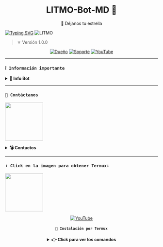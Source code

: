<h1 align="center">LITMO-Bot-MD 💨</h1>
<p align="center">🌟 Déjanos tu estrella</p>

[![Typing SVG](https://readme-typing-svg.demolab.com?font=Fira+Code&pause=1000&color=FF0000&lines=Bienvenido+al+Repositorio;LITMO+-+Bot+-+MD;Gracias+por+preferirnos;Creado+por+INVICTO-RD;💨🔥+BOOM!!!;💨🔥)](https://git.io/typing-svg)
![LITMO](https://i.ibb.co/4NWqF0m/file.jpg)

> ⚜️ Versión 1.0.0

<div align="center">
 
[![Dueño](https://img.shields.io/badge/Dueño-00802f?style=for-the-badge&logo=whatsapp&logoColor=white)](https://wa.me/tu_numero)
[![Soporte](https://img.shields.io/badge/soporte-00802f?style=for-the-badge&logo=whatsapp&logoColor=white)](https://wa.me/tu_numero)
[![YouTube](https://img.shields.io/badge/YouTube-FF0000?style=for-the-badge&logo=youtube&logoColor=white)](https://www.youtube.com/tu_canal)
</div>

---

### **`❕️ Información importante`**

<details>
 <summary><b> 🔱 Info Bot</b></summary>

* Este proyecto **no está afiliado de ninguna manera** con `WhatsApp`, `Inc. WhatsApp` es una marca registrada de `WhatsApp LLC`, y este bot es un **desarrollo independiente** que **no tiene ninguna relación oficial con la compañía**.

</details>

---

### **`💭 Contáctanos`**

<a href="https://wa.me/18098781279?text="><img src="https://qu.ax/ugHh.jpg" height="125px"></a>

<details>
<summary><b> 💣 Contactos</b></summary>

* [WhatsApp](https://wa.me/18098781279)

</details>

---

### **`⬇️ Click en la imagen para obtener Termux⬇️`**
<a href="https://www.mediafire.com/file/3hsvi3xkpq3a64o/termux_118.a"><img src="https://qu.ax/finc.jpg" height="125px"></a>

<div align=center>

[![YouTube](https://img.shields.io/badge/Tutorial-instalacion-FF0000?style=for-the-badge&logo=youTube&logoColor=white)](https://youtu.be/tu_video)

#### **`💨 Instalación por Termux`**

<details>
 <summary><b> 👉 Click para ver los comandos</b></summary>

#### **🪄 Instalación manual por Termux**
> Copia y pega en Termux uno por uno:
```bash
termux-setup-storage
